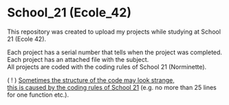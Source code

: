 # School_21 (Ecole_42)

This repository was created to upload my projects while studying at School 21 (Ecole 42).

Each project has a serial number that tells when the project was completed.  
Each project has an attached file with the subject.  
All projects are coded with the coding rules of School 21 (Norminette).

( ! ) <ins>Sometimes the structure of the code may look strange,  
this is caused by the coding rules of School 21</ins> (e.g. no more than 25 lines for one function etc.).

